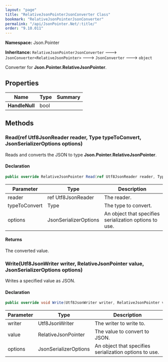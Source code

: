 ```yaml
---
layout: "page"
title: "RelativeJsonPointerJsonConverter Class"
bookmark: "RelativeJsonPointerJsonConverter"
permalink: "/api/JsonPointer.Net/:title/"
order: "9.10.011"
---
```

**Namespace:** Json.Pointer

**Inheritance:**
`RelativeJsonPointerJsonConverter`
 🡒 
`JsonConverter<RelativeJsonPointer>`
 🡒 
`JsonConverter`
 🡒 
`object`

Converter for **Json.Pointer.RelativeJsonPointer**.

## Properties

| Name | Type | Summary |
|---|---|---|
| **HandleNull** | bool |  |

## Methods

### Read(ref Utf8JsonReader reader, Type typeToConvert, JsonSerializerOptions options)

Reads and converts the JSON to type **Json.Pointer.RelativeJsonPointer**.

#### Declaration

```c#
public override RelativeJsonPointer Read(ref Utf8JsonReader reader, Type typeToConvert, JsonSerializerOptions options)
```

| Parameter | Type | Description |
|---|---|---|
| reader | ref Utf8JsonReader | The reader. |
| typeToConvert | Type | The type to convert. |
| options | JsonSerializerOptions | An object that specifies serialization options to use. |


#### Returns

The converted value.

### Write(Utf8JsonWriter writer, RelativeJsonPointer value, JsonSerializerOptions options)

Writes a specified value as JSON.

#### Declaration

```c#
public override void Write(Utf8JsonWriter writer, RelativeJsonPointer value, JsonSerializerOptions options)
```

| Parameter | Type | Description |
|---|---|---|
| writer | Utf8JsonWriter | The writer to write to. |
| value | RelativeJsonPointer | The value to convert to JSON. |
| options | JsonSerializerOptions | An object that specifies serialization options to use. |


